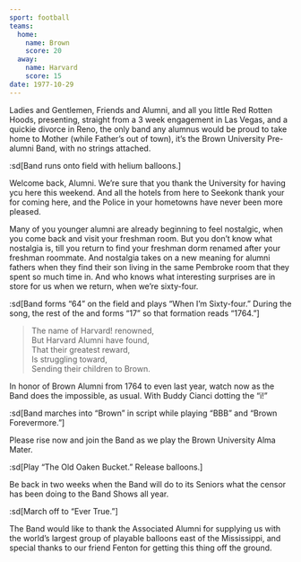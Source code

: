 ```yaml
---
sport: football
teams:
  home:
    name: Brown
    score: 20
  away:
    name: Harvard
    score: 15
date: 1977-10-29
---
```


Ladies and Gentlemen, Friends and Alumni, and all you little Red Rotten Hoods, presenting, straight from a 3 week engagement in Las Vegas, and a quickie divorce in Reno, the only band any alumnus would be proud to take home to Mother (while Father’s out of town), it’s the Brown University Pre-alumni Band, with no strings attached.

:sd[Band runs onto field with helium balloons.]

Welcome back, Alumni. We’re sure that you thank the University for having ycu here this weekend. And all the hotels from here to Seekonk thank your for coming here, and the Police in your hometowns have never been more pleased.

Many of you younger alumni are already beginning to feel nostalgic, when you come back and visit your freshman room. But you don’t know what nostalgia is, till you return to find your freshman dorm renamed after your freshman roommate. And nostalgia takes on a new meaning for alumni fathers when they find their son living in the same Pembroke room that they spent so much time in. And who knows what interesting surprises are in store for us when we return, when we’re sixty-four.

:sd[Band forms “64” on the field and plays “When I’m Sixty-four.” During the song, the rest of the and forms “17” so that formation reads “1764.”]

> The name of Harvard! renowned,\
> But Harvard Alumni have found,\
> That their greatest reward,\
> Is struggling toward,\
> Sending their children to Brown.

In honor of Brown Alumni from 1764 to even last year, watch now as the Band does the impossible, as usual. With Buddy Cianci dotting the “i!”

:sd[Band marches into “Brown” in script while playing “BBB” and “Brown Forevermore.”]

Please rise now and join the Band as we play the Brown University Alma Mater.

:sd[Play “The Old Oaken Bucket.” Release balloons.]

Be back in two weeks when the Band will do to its Seniors what the censor has been doing to the Band Shows all year.

:sd[March off to “Ever True.”]

The Band would like to thank the Associated Alumni for supplying us with the world’s largest group of playable balloons east of the Mississippi, and special thanks to our friend Fenton for getting this thing off the ground.
